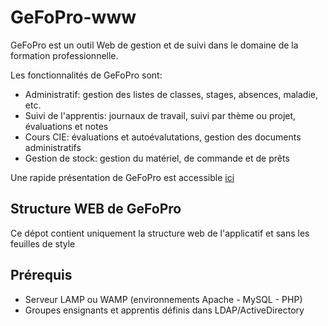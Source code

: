 # GeFoPro-www
GeFoPro est un outil Web de gestion et de suivi dans le domaine de la formation professionnelle.

Les fonctionnalités de GeFoPro sont:
* Administratif: gestion des listes de classes, stages, absences, maladie, etc.
* Suivi de l'apprentis: journaux de travail, suivi par thème ou projet, évaluations et notes
* Cours CIE: évaluations et autoévalutations, gestion des documents administratifs
* Gestion de stock: gestion du matériel, de commande et de prêts

Une rapide présentation de GeFoPro est accessible [ici](https://prezi.com/p/edit/vd7czwxvlaq1/)

## Structure WEB de GeFoPro
Ce dépot contient uniquement la structure web de l'applicatif et sans les feuilles de style

## Prérequis
 * Serveur LAMP ou WAMP (environnements Apache - MySQL - PHP)
 * Groupes ensignants et apprentis définis dans LDAP/ActiveDirectory

